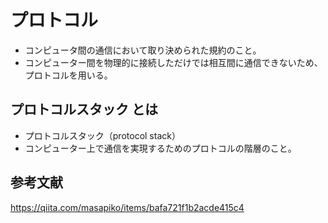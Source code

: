 # プロトコル
- コンピュータ間の通信において取り決められた規約のこと。
- コンピューター間を物理的に接続しただけでは相互間に通信できないため、プロトコルを用いる。

## プロトコルスタック とは
- プロトコルスタック（protocol stack）
- コンピューター上で通信を実現するためのプロトコルの階層のこと。



## 参考文献
https://qiita.com/masapiko/items/bafa721f1b2acde415c4